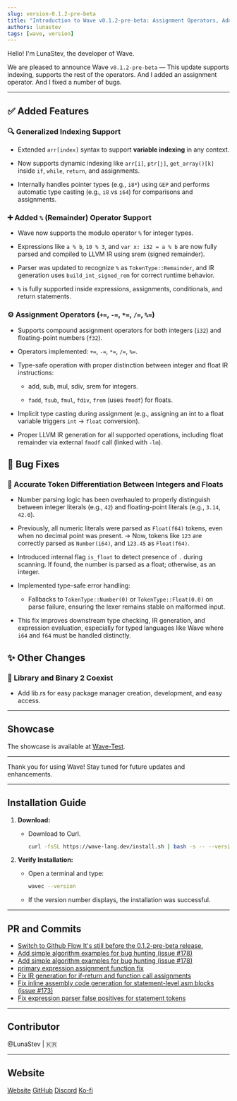 ```yaml
---
slug: version-0.1.2-pre-beta
title: "Introduction to Wave v0.1.2-pre-beta: Assignment Operators, Added Remainder and Generalized Indexing Support"
authors: lunastev
tags: [wave, version]
---
```


Hello! I'm LunaStev, the developer of Wave.

We are pleased to announce Wave `v0.1.2-pre-beta` —
This update supports indexing, supports the rest of the operators. And I added an assignment operator. And I fixed a number of bugs.

---

## ✅ Added Features
### 🔍 Generalized Indexing Support
* Extended `arr[index]` syntax to support **variable indexing** in any context.

* Now supports dynamic indexing like `arr[i]`, `ptr[j]`, `get_array()[k]` inside `if`, `while`, `return`, and assignments.

* Internally handles pointer types (e.g., `i8*`) using `GEP` and performs automatic type casting (e.g., `i8` vs `i64`) for comparisons and assignments.

### ➕ Added `%` (Remainder) Operator Support
* Wave now supports the modulo operator `%` for integer types.

* Expressions like `a % b`, `10 % 3`, and `var x: i32 = a % b` are now fully parsed and compiled to LLVM IR using srem (signed remainder).

* Parser was updated to recognize `%` as `TokenType::Remainder`, and IR generation uses `build_int_signed_rem` for correct runtime behavior.

* `%` is fully supported inside expressions, assignments, conditionals, and return statements.

### ⚙️ Assignment Operators (`+=`, `-=`, `*=`, `/=`, `%=`)
* Supports compound assignment operators for both integers (`i32`) and floating-point numbers (`f32`).

* Operators implemented: `+=`, `-=`, `*=`, `/=`, `%=`.

* Type-safe operation with proper distinction between integer and float IR instructions:
   * add, sub, mul, sdiv, srem for integers.

   * `fadd`, `fsub`, `fmul`, `fdiv`, `frem` (uses `fmodf`) for floats.

* Implicit type casting during assignment (e.g., assigning an int to a float variable triggers `int` → `float` conversion).

* Proper LLVM IR generation for all supported operations, including float remainder via external `fmodf` call (linked with `-lm`).

## 🐛 Bug Fixes

### 🔢 Accurate Token Differentiation Between Integers and Floats
* Number parsing logic has been overhauled to properly distinguish between integer literals (e.g., `42`) and floating-point literals (e.g., `3.14`, `42.0`).

* Previously, all numeric literals were parsed as `Float(f64)` tokens, even when no decimal point was present.
  → Now, tokens like `123` are correctly parsed as `Number(i64)`, and `123.45` as `Float(f64)`.

* Introduced internal flag `is_float` to detect presence of `.` during scanning. If found, the number is parsed as a float; otherwise, as an integer.

* Implemented type-safe error handling:

   * Fallbacks to `TokenType::Number(0)` or `TokenType::Float(0.0)` on parse failure, ensuring the lexer remains stable on malformed input.

* This fix improves downstream type checking, IR generation, and expression evaluation, especially for typed languages like Wave where `i64` and `f64` must be handled distinctly.

## ✨ Other Changes
### 🧠 Library and Binary 2 Coexist

* Add lib.rs for easy package manager creation, development, and easy access.

---

## Showcase

The showcase is available at [Wave-Test](https://github.com/LunaStev/wave-testing).

---

Thank you for using Wave! Stay tuned for future updates and enhancements.

---

## Installation Guide

1. **Download:**
   - Download to Curl.
     ```bash
     curl -fsSL https://wave-lang.dev/install.sh | bash -s -- --version v0.1.2-pre-beta
     ```

2. **Verify Installation:**
   - Open a terminal and type:
     ```bash
     wavec --version
     ```
   - If the version number displays, the installation was successful.

---

## PR and Commits

* [Switch to Github Flow It's still before the 0.1.2-pre-beta release.](https://github.com/LunaStev/Wave/pull/172)
* [Add simple algorithm examples for bug hunting (issue #178)](https://github.com/LunaStev/Wave/pull/182)
* [Add simple algorithm examples for bug hunting (issue #178)](https://github.com/LunaStev/Wave/pull/184)
* [primary expression assignment function fix](https://github.com/LunaStev/Wave/pull/185)
* [Fix IR generation for if-return and function call assignments](https://github.com/LunaStev/Wave/pull/187)
* [Fix inline assembly code generation for statement-level asm blocks (issue #173)](https://github.com/LunaStev/Wave/pull/194)
* [Fix expression parser false positives for statement tokens](https://github.com/LunaStev/Wave/pull/195)

---

## Contributor

@LunaStev | 🇰🇷

---

## Website

[Website](https://wave-lang.dev)
[GitHub](https://github.com/LunaStev/Wave)
[Discord](https://discord.com/invite/Kuk2qXFjc5)
[Ko-fi](https://ko-fi.com/lunasev)